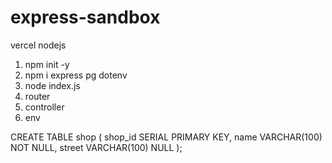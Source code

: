 # express-sandbox

vercel
nodejs


1. npm init -y
2. npm i express pg dotenv
3. node index.js
4. router
5. controller
6. env


CREATE TABLE shop (
    shop_id SERIAL PRIMARY KEY,
    name VARCHAR(100) NOT NULL,
    street VARCHAR(100) NULL 
);
